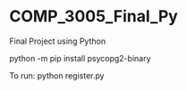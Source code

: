 # COMP_3005_Final_Py
 Final Project using Python

  python -m pip install psycopg2-binary

To run:
python register.py